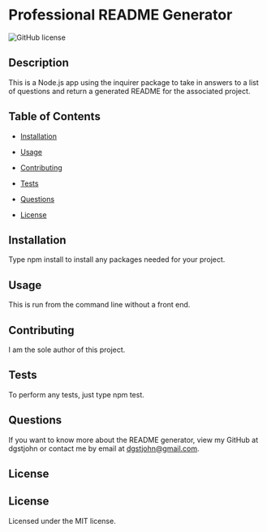 
  # Professional README Generator

  ![GitHub license](https://img.shields.io/badge/License-MIT-blue.svg)

  ## Description
  This is a Node.js app using the inquirer package to take in answers to a list of questions and return a generated README for the associated project.

  ## Table of Contents

  * [Installation](#installation)

  * [Usage](#usage)

  * [Contributing](#contributing)

  * [Tests](#tests)

  * [Questions](#questions)

  * [License](#license)
  
  ## Installation

  Type npm install to install any packages needed for your project.

  ## Usage

  This is run from the command line without a front end.
  
  ## Contributing
  
  I am the sole author of this project.
  
  ## Tests
  
  To perform any tests, just type npm test.
  
  ## Questions
  
  If you want to know more about the README generator, view my GitHub at dgstjohn or contact me by email at dgstjohn@gmail.com.
  
  ## License
  
  
  ## License
  Licensed under the MIT license.
  
